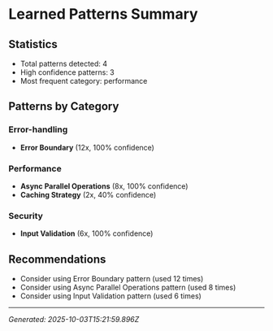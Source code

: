 # Learned Patterns Summary

## Statistics
- Total patterns detected: 4
- High confidence patterns: 3
- Most frequent category: performance

## Patterns by Category


### Error-handling
- **Error Boundary** (12x, 100% confidence)


### Performance
- **Async Parallel Operations** (8x, 100% confidence)
- **Caching Strategy** (2x, 40% confidence)


### Security
- **Input Validation** (6x, 100% confidence)


## Recommendations
- Consider using Error Boundary pattern (used 12 times)
- Consider using Async Parallel Operations pattern (used 8 times)
- Consider using Input Validation pattern (used 6 times)

---
*Generated: 2025-10-03T15:21:59.896Z*
